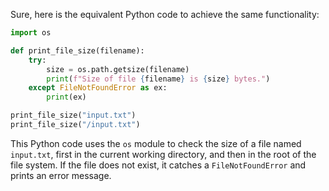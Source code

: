  Sure, here is the equivalent Python code to achieve the same functionality:

```python
import os

def print_file_size(filename):
    try:
        size = os.path.getsize(filename)
        print(f"Size of file {filename} is {size} bytes.")
    except FileNotFoundError as ex:
        print(ex)

print_file_size("input.txt")
print_file_size("/input.txt")
```

This Python code uses the `os` module to check the size of a file named `input.txt`, first in the current working directory, and then in the root of the file system. If the file does not exist, it catches a `FileNotFoundError` and prints an error message.

